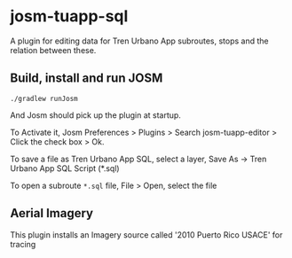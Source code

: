 # josm-tuapp-sql

A plugin for editing data for Tren Urbano App subroutes, stops and the relation between these.

## Build, install and run JOSM

```
./gradlew runJosm
```

And Josm should pick up the plugin at startup.

To Activate it, Josm Preferences > Plugins > Search josm-tuapp-editor > Click the check box > Ok.

To save a file as Tren Urbano App SQL, select a layer, Save As -> Tren Urbano App SQL Script (*.sql)

To open a subroute `*.sql` file, File > Open, select the file

## Aerial Imagery

This plugin installs an Imagery source called '2010 Puerto Rico USACE' for tracing

